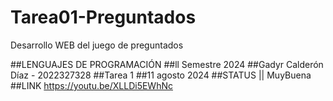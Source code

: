 # Tarea01-Preguntados
Desarrollo WEB del juego de preguntados

##LENGUAJES DE PROGRAMACIÓN
##ll Semestre 2024
##Gadyr Calderón Díaz - 2022327328
##Tarea 1
##11 agosto 2024
##STATUS || MuyBuena
##LINK https://youtu.be/XLLDi5EWhNc
